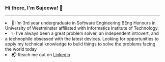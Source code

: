 ### Hi there, I'm Sajeewa! 👋
<hr>

<p>
<li>🌱 I'm 3rd year undergraduate in Software Engineering BEng Honours in University of Westminster affiliated with Informatics Institute of Technology.</li>
<li>✨ I’ve always been a great problem solver, an independent introvert, and a technophile obsessed with the latest devices. Looking for opportunities to apply my technical knowledge to build things to solve the problems facing the world today</li>
<li>📬 Reach me out on <a href="https://www.linkedin.com/in/sajeewa-logus-025885176/">Linkedin</i></a> </li>
</p> 

